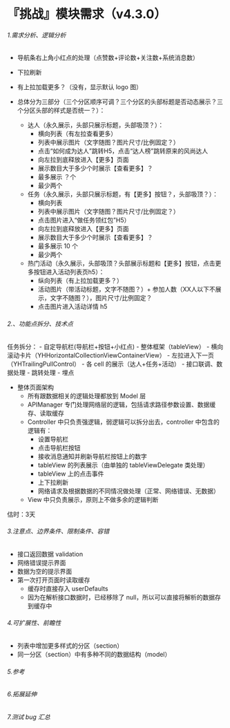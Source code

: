 # 『挑战』模块需求（v4.3.0）



###### 1.需求分析、逻辑分析

- 导航条右上角小红点的处理（点赞数+评论数+关注数+系统消息数）
- 下拉刷新
- 有上拉加载更多？（没有，显示默认 logo 图）
- 总体分为三部分（三个分区顺序可调？三个分区的头部标题是否动态展示？三个分区头部的样式是否统一？）：

	- 达人（永久展示，头部只展示标题，头部吸顶？）：
	    - 横向列表（有左拉查看更多）
	    - 列表中展示图片（文字随图？图片尺寸/比例固定？）
	    - 点击“如何成为达人”跳转H5，点击“达人榜”跳转原来的风尚达人
	    - 向左拉到底释放进入【更多】页面
	    - 展示数目大于多少个时展示【查看更多】？
	    - 最多展示 ？个
	    - 最少两个
	- 任务（永久展示，头部只展示标题，有【更多】按钮？，头部吸顶？）：
	    - 横向列表
	    - 列表中展示图片（文字随图？图片尺寸/比例固定？）
	    - 点击图片进入“做任务领红包”H5）
	    - 向左拉到底释放进入【更多】页面
	    - 展示数目大于多少个时展示【查看更多】？
	    - 最多展示 10 个
	    - 最少两个
	- 热门活动（永久展示，头部吸顶？头部展示标题和【更多】按钮，点击更多按钮进入活动列表页h5）：
	    - 纵向列表（有上拉加载更多？）
	    - 活动图片（带活动标题，文字不随图？）+ 参加人数（XX人以下不展示，文字不随图？），图片尺寸/比例固定？
	    - 点击图片进入活动详情 h5

###### 2.、功能点拆分、技术点

任务拆分：
	- 自定导航栏(导航栏+按钮+小红点)
	- 整体框架（tableView）
	- 横向滚动卡片（YHHorizontalCollectionViewContainerView）
	- 左拉进入下一页（YHTrailingPullControl）
	- 各 cell 的展示（达人+任务+活动）
	- 接口联调、数据处理 
	- 跳转处理
	- 埋点

- 整体页面架构
	- 所有跟数据相关的逻辑处理都放到 Model 层
	- APIManager 专门处理网络层的逻辑，包括请求路径参数设置、数据缓存、读取缓存
	- Controller 中只负责强逻辑，弱逻辑可以拆分出去，controller 中包含的逻辑有：
		- 设置导航栏
		- 点击导航栏按钮
		- 接收消息通知并刷新导航栏按钮上的数字
		- tableView 的列表展示（由单独的 tableViewDelegate 类处理）
		- tableView 上的点击事件
		- 上下拉刷新
		- 网络请求及根据数据的不同情况做处理（正常、网络错误、无数据）
	- View 中只负责展示，原则上不做多余的逻辑判断


估时：3天

###### 3.注意点、边界条件、限制条件、容错
- 接口返回数据 validation
- 网络错误提示界面
- 数据为空的提示界面
- 第一次打开页面时读取缓存
	- 缓存时直接存入 userDefaults
	- 因为在解析接口数据时，已经移除了 null，所以可以直接将解析的数据存到缓存中

###### 4.可扩展性、前瞻性
- 列表中增加更多样式的分区（section）
- 同一分区（section）中有多种不同的数据结构（model）


###### 5.参考


###### 6.拓展延伸


###### 7.测试 bug 汇总



